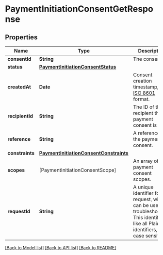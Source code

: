 # PaymentInitiationConsentGetResponse

## Properties
Name | Type | Description | Notes
------------ | ------------- | ------------- | -------------
**consentId** | **String** | The consent ID. | 
**status** | [**PaymentInitiationConsentStatus**](PaymentInitiationConsentStatus.md) |  | 
**createdAt** | **Date** | Consent creation timestamp, in [ISO 8601](https://wikipedia.org/wiki/ISO_8601) format. | 
**recipientId** | **String** | The ID of the recipient the payment consent is for. | 
**reference** | **String** | A reference for the payment consent. | 
**constraints** | [**PaymentInitiationConsentConstraints**](PaymentInitiationConsentConstraints.md) |  | 
**scopes** | [PaymentInitiationConsentScope] | An array of payment consent scopes. | 
**requestId** | **String** | A unique identifier for the request, which can be used for troubleshooting. This identifier, like all Plaid identifiers, is case sensitive. | 

[[Back to Model list]](../README.md#documentation-for-models) [[Back to API list]](../README.md#documentation-for-api-endpoints) [[Back to README]](../README.md)



